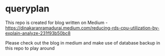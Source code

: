 # queryplan

This repo is created for blog written on Medium - https://dinakaranramadurai.medium.com/reducing-rds-cpu-utilization-by-explain-analyze-231f93b50bc8 

Please check out the blog in medium and make use of database backup in this repo to play around
